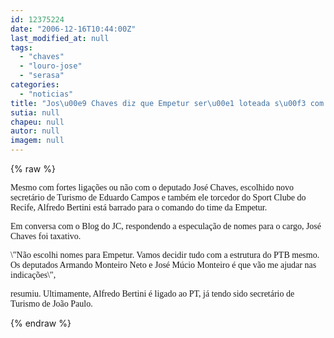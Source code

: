 ```yaml
---
id: 12375224
date: "2006-12-16T10:44:00Z"
last_modified_at: null
tags:
  - "chaves"
  - "louro-jose"
  - "serasa"
categories:
  - "noticias"
title: "Jos\u00e9 Chaves diz que Empetur ser\u00e1 loteada s\u00f3 com o PTB"
sutia: null
chapeu: null
autor: null
imagem: null
---
```

{% raw %}
<p><P><FONT face=Verdana>Mesmo com fortes ligações ou não com o deputado José Chaves, escolhido novo secretário de Turismo de Eduardo Campos e também ele torcedor do Sport Clube do Recife, Alfredo Bertini está barrado para o comando do time da Empetur.</FONT></P></p>
<p><P><FONT face=Verdana>Em conversa com o Blog do JC, respondendo a especulação de nomes para o cargo, José Chaves foi taxativo.</FONT></P></p>
<p><P><FONT face=Verdana>\"Não escolhi nomes para Empetur. Vamos decidir tudo com a estrutura do PTB mesmo. Os deputados Armando Monteiro Neto e José Múcio Monteiro é que vão me ajudar nas indicações\",</p>
<p> resumiu. Ultimamente, Alfredo Bertini é ligado ao PT, já tendo sido secretário de Turismo de João Paulo.</FONT></P> </p>
{% endraw %}